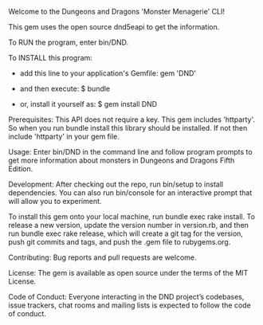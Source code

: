 Welcome to the Dungeons and Dragons 'Monster Menagerie' CLI!

This gem uses the open source dnd5eapi to get the information.

To RUN the program, enter bin/DND.


To INSTALL this program:
- add this line to your application's Gemfile:
gem 'DND'

- and then execute:
$ bundle

- or, install it yourself as:
$ gem install DND

Prerequisites: This API does not require a key. This gem includes 'httparty'. So when you run bundle install this library should be installed. If not then include 'httparty' in your gem file.

Usage: Enter bin/DND in the command line and follow program prompts to get more information about monsters in Dungeons and Dragons Fifth Edition.

Development: After checking out the repo, run bin/setup to install dependencies. You can also run bin/console for an interactive prompt that will allow you to experiment.

To install this gem onto your local machine, run bundle exec rake install. To release a new version, update the version number in version.rb, and then run bundle exec rake release, which will create a git tag for the version, push git commits and tags, and push the .gem file to rubygems.org.

Contributing: Bug reports and pull requests are welcome.

License: The gem is available as open source under the terms of the MIT License.

Code of Conduct: Everyone interacting in the DND project’s codebases, issue trackers, chat rooms and mailing lists is expected to follow the code of conduct.

